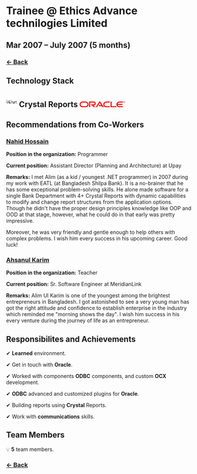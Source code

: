 # Trainee @ Ethics Advance technilogies Limited

## Mar 2007 – July 2007 (5 months)

### [← Back](../alim-ul-karim-profile.md)

## Technology Stack

## <img height="30" src="img/vb%20dot%20net.png" alt="vb.net"> Crystal Reports <img height="30" src="img/oracle.png" alt="oracle">

## Recommendations from Co-Workers

### [Nahid Hossain](https://www.linkedin.com/in/nahossain?lipi=urn%3Ali%3Apage%3Ad_flagship3_profile_view_base_recommendations_details%3BO9CCIqdYQ%2B%2BEDJ882sN3%2FA%3D%3D)

__Position in the organization:__ Programmer

__Current position:__ Assistant Director (Planning and Architecture) at Upay

__Remarks:__ I met Alim (as a kid / youngest .NET programmer) in 2007 during my work with EATL (at Bangladesh Shilpa Bank). It is a no-brainer that he has some exceptional problem-solving skills. He alone made software for a single Bank Department with 4+ Crystal Reports with dynamic capabilities to modify and change report structures from the application options. Though he didn't have the proper design principles knowledge like OOP and OOD at that stage, however, what he could do in that early was pretty impressive.

Moreover, he was very friendly and gentle enough to help others with complex problems. I wish him every success in his upcoming career. Good luck!

### [Ahsanul Karim](https://www.linkedin.com/in/karimahsanul?lipi=urn%3Ali%3Apage%3Ad_flagship3_profile_view_base_recommendations_details%3BO9CCIqdYQ%2B%2BEDJ882sN3%2FA%3D%3D)

__Position in the organization:__ Teacher

__Current position:__ Sr. Software Engineer at MeridianLink

__Remarks:__ Alim Ul Karim is one of the youngest among the brightest entrepreneurs in Bangladesh. I got astonished to see a very young man has got the right attitude and confidence to establish enterprise in the industry which reminded me "morning shows the day". I wish him success in his every venture during the journey of life as an entrepreneur.

## Responsibilites and Achievements

✔ __Learned__ environment.

✔ Get in touch with __Oracle__.

✔ Worked with components __ODBC__ components, and custom __OCX__ development.

✔ __ODBC__ advanced and customized plugins for __Oracle__.

✔ Building reports using __Crystal__ Reports.

✔ Work with __communications__ skills.

## Team Members

💡 __5__ team members.

### [← Back](../alim-ul-karim-profile.md)
